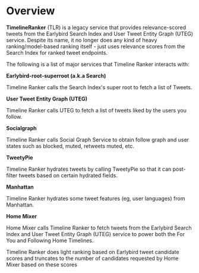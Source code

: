 # Overview

**TimelineRanker** (TLR) is a legacy service that provides relevance-scored tweets from the Earlybird Search Index and User Tweet Entity Graph (UTEG) service. Despite its name, it no longer does any kind of heavy ranking/model-based ranking itself - just uses relevance scores from the Search Index for ranked tweet endpoints.

The following is a list of major services that Timeline Ranker interacts with:

**Earlybird-root-superroot (a.k.a Search)**

Timeline Ranker calls the Search Index's super root to fetch a list of Tweets.

**User Tweet Entity Graph (UTEG)**

Timeline Ranker calls UTEG to fetch a list of tweets liked by the users you follow.

**Socialgraph**

Timeline Ranker calls Social Graph Service to obtain follow graph and user states such as blocked, muted, retweets muted, etc.

**TweetyPie**

Timeline Ranker hydrates tweets by calling TweetyPie so that it can post-filter tweets based on certain hydrated fields.

**Manhattan**

Timeline Ranker hydrates some tweet features (eg, user languages) from Manhattan.

**Home Mixer**

Home Mixer calls Timeline Ranker to fetch tweets from the Earlybird Search Index and User Tweet Entity Graph (UTEG) service to power both the For You and Following Home Timelines.

Timeline Ranker does light ranking based on Earlybird tweet candidate scores and truncates to the number of candidates requested by Home Mixer based on these scores

